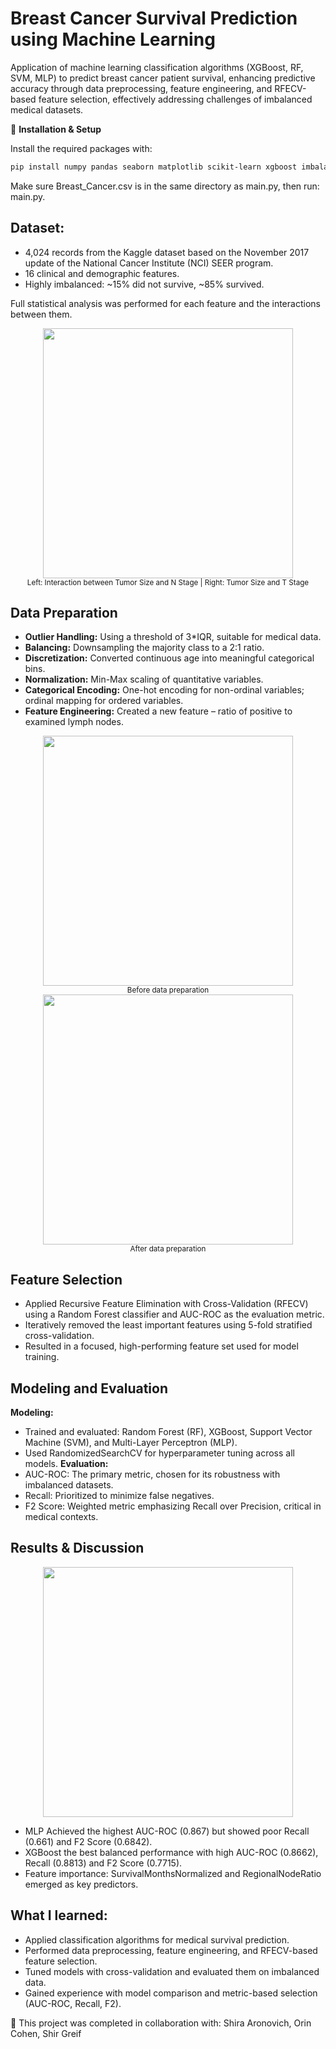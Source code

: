 # Breast Cancer Survival Prediction using Machine Learning
Application of machine learning classification algorithms (XGBoost, RF, SVM, MLP) to predict breast cancer patient survival, enhancing predictive accuracy through data preprocessing, feature engineering, and RFECV-based feature selection, effectively addressing challenges of imbalanced medical datasets.

🔧 **Installation & Setup**

Install the required packages with:
```bash
pip install numpy pandas seaborn matplotlib scikit-learn xgboost imbalanced-learn statsmodels tabulate
```
Make sure Breast_Cancer.csv is in the same directory as main.py, then run: main.py.

## Dataset:
- 4,024 records from the Kaggle dataset based on the November 2017 update of the National Cancer Institute (NCI) SEER program.
- 16 clinical and demographic features.
- Highly imbalanced: ~15% did not survive, ~85% survived.

Full statistical analysis was performed for each feature and the interactions between them.
<div align="center"> <img src="https://github.com/user-attachments/assets/d1859c02-d889-4b40-b6ff-ecef736475ea" width="400"/> </div>
<div align="center"> <sub>Left: Interaction between Tumor Size and N Stage | Right: Tumor Size and T Stage</sub> </div>

## Data Preparation
- **Outlier Handling:** Using a threshold of 3*IQR, suitable for medical data.
- **Balancing:** Downsampling the majority class to a 2:1 ratio.
- **Discretization:** Converted continuous age into meaningful categorical bins.
- **Normalization:** Min-Max scaling of quantitative variables.
- **Categorical Encoding:** One-hot encoding for non-ordinal variables; ordinal mapping for ordered variables.
- **Feature Engineering:** Created a new feature – ratio of positive to examined lymph nodes.
<div align="center"> <img src="https://github.com/user-attachments/assets/3482cb41-c5c4-4ca7-84a2-8195167e944a" width="400"/> </div>
<div align="center"><sub>Before data preparation</sub> </div>

<div align="center"> <img src="https://github.com/user-attachments/assets/26339a7c-3962-4405-923d-33c8cf65aadf" width="400"/> </div>
<div align="center"> <sub>After data preparation</sub> </div>

## Feature Selection
- Applied Recursive Feature Elimination with Cross-Validation (RFECV) using a Random Forest classifier and AUC-ROC as the evaluation metric.
- Iteratively removed the least important features using 5-fold stratified cross-validation.
- Resulted in a focused, high-performing feature set used for model training.

## Modeling and Evaluation
**Modeling:**
- Trained and evaluated: Random Forest (RF), XGBoost, Support Vector Machine (SVM), and Multi-Layer Perceptron (MLP).
- Used RandomizedSearchCV for hyperparameter tuning across all models.
**Evaluation:**
- AUC-ROC: The primary metric, chosen for its robustness with imbalanced datasets.
- Recall: Prioritized to minimize false negatives.
- F2 Score: Weighted metric emphasizing Recall over Precision, critical in medical contexts.

## Results & Discussion
<div align="center"> <img src="https://github.com/user-attachments/assets/65314a16-6fdc-417a-bfb0-de6ad50afb3c" width="400"/> </div>

- MLP Achieved the highest AUC-ROC (0.867) but showed poor Recall (0.661) and F2 Score (0.6842).
- XGBoost the best balanced performance with high AUC-ROC (0.8662), Recall (0.8813) and F2 Score (0.7715).
- Feature importance: SurvivalMonthsNormalized and RegionalNodeRatio emerged as key predictors.

## What I learned:
- Applied classification algorithms for medical survival prediction.
- Performed data preprocessing, feature engineering, and RFECV-based feature selection.
- Tuned models with cross-validation and evaluated them on imbalanced data.
- Gained experience with model comparison and metric-based selection (AUC-ROC, Recall, F2).

👥 This project was completed in collaboration with: Shira Aronovich, Orin Cohen, Shir Greif  













